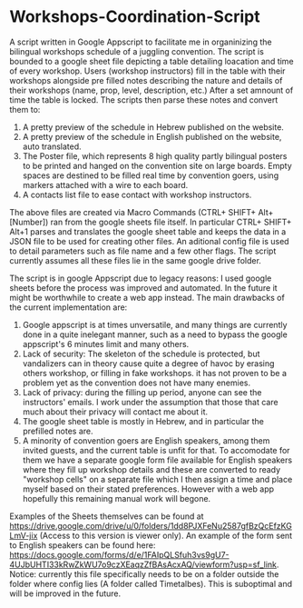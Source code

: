 
Workshops-Coordination-Script
==============
A script written in Google Appscript to facilitate me in organinizing the bilingual workshops schedule of a juggling convention. 
The script is bounded to a google sheet file depicting a table detailing loacation and time of every workshop.
Users (workshop instructors) fill in the table with their workshops alongside pre filled notes describing the nature and details of their workshops (name, prop, level, description, etc.)
After a set amnount of time the table is locked. The  scripts then parse these notes and convert them to:
1) A pretty preview of the schedule in Hebrew published on the website.
2) A pretty preview of the schedule in English published on the website, auto translated.
3) The Poster file, which represents 8 high quality partly bilingual posters to be printed and hanged on the convention site on large boards.
   Empty spaces are destined to be filled real time by convention goers, using markers attached with a wire to each board.
5) A contacts list file to ease contact with workshop instructors.

The above files are created via Macro Commands (CTRL+ SHIFT+ Alt+[Number]) ran from the google sheets file itself.
In particular CTRL+ SHIFT+ Alt+1 parses and translates the google sheet table and keeps the data in a JSON file to be used for creating other files. 
An aditional config file is used to detail parameters such as file name and a few other flags.
The script currently assumes all these files lie in the same google drive folder.

The script is in google Appscript due to legacy reasons: I used google sheets before the process was improved and automated. In the future it might be worthwhile to create a web app instead.
The main drawbacks of the current implementation are:
1) Google appscript is at times unversatile, and many things are currently done in a quite inelegant manner, such as a need to bypass the google appscript's 6 minutes limit and many others.
2) Lack of security:  The skeleton of the schedule is protected,  but vandalizers can in theory cause quite a degree of havoc by erasing others workshop, or filling in fake workshops.
   it has not proven to be a problem yet as the convention does not have many enemies.
3) Lack of privacy: during the filling up period, anyone can see the instructors' emails. I work under the assumption that those that care much about their privacy will contact me about it. 
4) The google sheet table is mostly in Hebrew, and in particular the prefilled notes are.
5) A minority of convention goers are English speakers, among them invited guests, and the current table is unfit for that.
  To accomodate for them we have a separate google form file available for English speakers where they fill up workshop details and these are converted to ready
 "workshop cells" on a separate file which I then assign a time and place myself based on their stated preferences. However with a web app hopefully this remaining manual work will begone.

Examples of the Sheets themselves can be found at https://drive.google.com/drive/u/0/folders/1dd8PJXFeNu2587gfBzQcEfzKGLmV-jix (Access to this version is viewer only).
An example of the form sent to English speakers can be found here:
https://docs.google.com/forms/d/e/1FAIpQLSfuh3vs9gU7-4UJbUHTI33kRwZkWU7o9czXEaqzZfBAsAcxAQ/viewform?usp=sf_link.
Notice: currently this file specifically needs to be on a folder outside the folder where config lies (A folder called Timetalbes). This is suboptimal and will be improved in the future.
